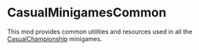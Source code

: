 # CasualMinigamesCommon

This mod provides common utilities and resources used in all the [CasualChampionship](https://github.com/CasualChampionships/CasualChampionships) minigames.